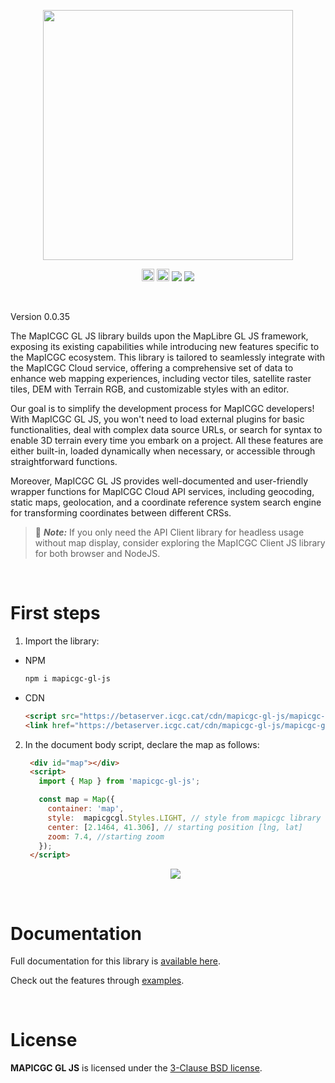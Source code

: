<p align="center">
  <img src="https://betaserver.icgc.cat/cdn/mapicgc-gl-js/images/logo2.png" width="400px">
</p>
<p align="center">
  <img src="https://betaserver.icgc.cat/cdn/mapicgc-gl-js/images/JS-logo.svg" width="20px">
  <img src="https://betaserver.icgc.cat//cdn/mapicgc-gl-js/images/TS-logo.svg" width="20px">
  <img src="https://badge.fury.io/js/mapicgc-gl-js.svg"></img>
  <a href="https://twitter.com/icgcat" target="_blank"><img src="https://img.shields.io/twitter/follow/icgcat?style=social"></img></a>
</p>


<br>

Version 0.0.35



The MapICGC GL JS library builds upon the MapLibre GL JS framework, exposing its existing capabilities while introducing new features specific to the MapICGC ecosystem. This library is tailored to seamlessly integrate with the MapICGC Cloud service, offering a comprehensive set of data to enhance web mapping experiences, including vector tiles, satellite raster tiles, DEM with Terrain RGB, and customizable styles with an editor.

 Our goal is to simplify the development process for MapICGC developers! With MapICGC GL JS, you won't need to load external plugins for basic functionalities, deal with complex data source URLs, or search for syntax to enable 3D terrain every time you embark on a project. All these features are either built-in, loaded dynamically when necessary, or accessible through straightforward functions.

Moreover, MapICGC GL JS provides well-documented and user-friendly wrapper functions for MapICGC Cloud API services, including geocoding, static maps, geolocation, and a coordinate reference system search engine for transforming coordinates between different CRSs.


> 📣 *__Note:__* If you only need the API Client library for headless usage without map display, consider exploring the MapICGC Client JS library for both browser and NodeJS.

<br>

# First steps

1. Import the library:
- NPM
    ```bash
    npm i mapicgc-gl-js
    ```
- CDN

   ```html
   <script src="https://betaserver.icgc.cat/cdn/mapicgc-gl-js/mapicgc-gl.js"></script>
   <link href="https://betaserver.icgc.cat/cdn/mapicgc-gl-js/mapicgc-gl.css" rel="stylesheet" />
   ```

2. In the document body script, declare the map as follows:

   ```html hl_lines="35"
    <div id="map"></div>
    <script>
      import { Map } from 'mapicgc-gl-js'; 

      const map = Map({
        container: 'map',
        style:  mapicgcgl.Styles.LIGHT, // style from mapicgc library
        center: [2.1464, 41.306], // starting position [lng, lat]
        zoom: 7.4, //starting zoom 
      });
    </script>
   ```
   <div align="center">
    <a title="Link to CodePen" href="https://codepen.io/unitatgeostart/pen/eYXWyqd" target="_blank"><img  src="https://betaserver.icgc.cat/cdn/mapicgc-gl-js/images/map1.png"></img></a></div>
<br>

# Documentation

Full documentation for this library is <a href="https://autogitlab.icgc.local/geostarters/icgc/mapicgc/mapicgc-doc" target="_blank">available here</a>. 

Check out the features through <a href="https://codepen.io/collection/mrvVZd" target="_blank">examples</a>.


<br>

# License
**MAPICGC GL JS** is licensed under the [3-Clause BSD license](./LICENSE.md).